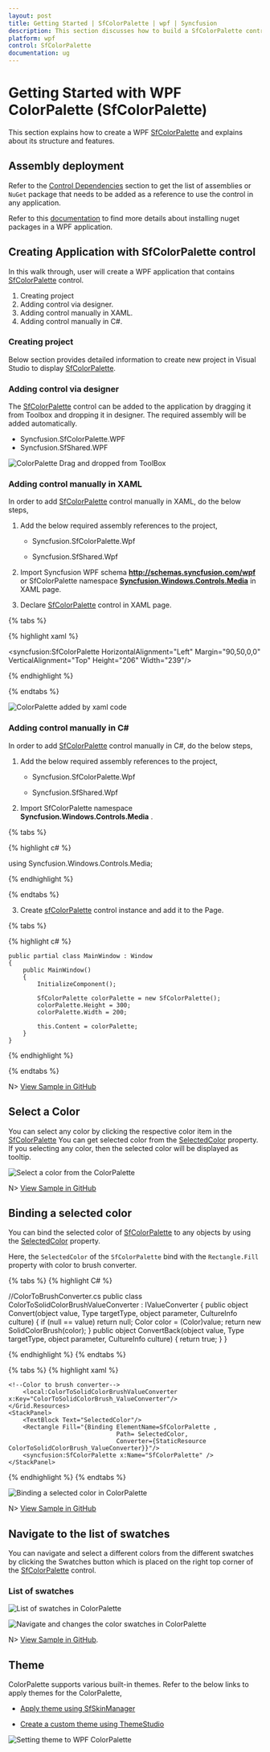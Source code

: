 ```yaml
---
layout: post
title: Getting Started | SfColorPalette | wpf | Syncfusion
description: This section discusses how to build a SfColorPalette control and explains its basic features and structure.
platform: wpf
control: SfColorPalette
documentation: ug
---
```


# Getting Started with WPF ColorPalette (SfColorPalette)

This section explains how to create a WPF [SfColorPalette](https://help.syncfusion.com/cr/wpf/Syncfusion.Windows.Controls.Media.SfColorPalette.html) and explains about its structure and features.


## Assembly deployment

Refer to the [Control Dependencies](https://help.syncfusion.com/wpf/control-dependencies#sfcolorpalette) section to get the list of assemblies or `NuGet` package that needs to be added as a reference to use the control in any application.

Refer to this [documentation](https://help.syncfusion.com/wpf/visual-studio-integration/nuget-packages) to find more details about installing nuget packages in a WPF application.

## Creating Application with SfColorPalette control

In this walk through, user will create a WPF application that contains [SfColorPalette](https://help.syncfusion.com/cr/wpf/Syncfusion.Windows.Controls.Media.SfColorPalette.html) control.

 1. Creating project
 2. Adding  control via designer.
 3. Adding  control manually in XAML.
 4. Adding  control manually in C#.

### Creating project

Below section provides detailed information to create new project in Visual Studio to display [SfColorPalette](https://help.syncfusion.com/cr/wpf/Syncfusion.Windows.Controls.Media.SfColorPalette.html).

### Adding control via designer

The [SfColorPalette](https://help.syncfusion.com/cr/wpf/Syncfusion.Windows.Controls.Media.SfColorPalette.html) control can be added to the application by dragging it from Toolbox and dropping it in designer. The required assembly will be added automatically.

* Syncfusion.SfColorPalette.WPF
* Syncfusion.SfShared.WPF

![ColorPalette Drag and dropped from ToolBox](Getting-Started_images/ColorPalette_Drag_and_dropped_from_ToolBox.png)

### Adding control manually in XAML

In order to add [SfColorPalette](https://help.syncfusion.com/cr/wpf/Syncfusion.Windows.Controls.Media.SfColorPalette.html) control manually in XAML, do the below steps,

1. Add the below required assembly references to the project,

	  * Syncfusion.SfColorPalette.Wpf

    * Syncfusion.SfShared.Wpf

2. Import Syncfusion WPF schema **http://schemas.syncfusion.com/wpf** or SfColorPalette namespace [**Syncfusion.Windows.Controls.Media**](https://help.syncfusion.com/cr/wpf/Syncfusion.Windows.Controls.Media.html) in XAML page.

3. Declare [SfColorPalette](https://help.syncfusion.com/cr/wpf/Syncfusion.Windows.Controls.Media.SfColorPalette.html) control in XAML page.

{% tabs %}

{% highlight xaml %}

<Window
        xmlns="http://schemas.microsoft.com/winfx/2006/xaml/presentation"
        xmlns:x="http://schemas.microsoft.com/winfx/2006/xaml"
        xmlns:d="http://schemas.microsoft.com/expression/blend/2008"
        xmlns:mc="http://schemas.openxmlformats.org/markup-compatibility/2006"
        xmlns:local="clr-namespace:Check_UG"
        xmlns:syncfusion="http://schemas.syncfusion.com/wpf" x:Class="Check_UG.MainWindow"
        mc:Ignorable="d"
        Title="MainWindow" Height="450" Width="800">
<Grid>
<syncfusion:SfColorPalette HorizontalAlignment="Left" Margin="90,50,0,0" VerticalAlignment="Top" Height="206" Width="239"/>

</Grid>
</Window>

{% endhighlight %}

{% endtabs %}

![ColorPalette added by xaml code](Getting-Started_images/ColorPalette_img.png)

### Adding control manually in C#

In order to add [SfColorPalette](https://help.syncfusion.com/cr/wpf/Syncfusion.Windows.Controls.Media.SfColorPalette.html) control manually in C#, do the below steps,

1. Add the below required assembly references to the project,

	  * Syncfusion.SfColorPalette.Wpf

    * Syncfusion.SfShared.Wpf

2. Import SfColorPalette namespace **Syncfusion.Windows.Controls.Media** .

{% tabs %}

{% highlight c# %}

using Syncfusion.Windows.Controls.Media;

{% endhighlight %}

{% endtabs %}

3. Create [sfColorPalette](https://help.syncfusion.com/cr/wpf/Syncfusion.Windows.Controls.Media.SfColorPalette.html) control instance and add it to the Page.

{% tabs %}

{% highlight c# %}

    public partial class MainWindow : Window
    {
        public MainWindow()
        {
            InitializeComponent();

            SfColorPalette colorPalette = new SfColorPalette();
            colorPalette.Height = 300;
            colorPalette.Width = 200;

            this.Content = colorPalette;
        }
    }

{% endhighlight %}

{% endtabs %}

N> [View Sample in GitHub](https://github.com/SyncfusionExamples/syncfusion-wpf-sfcolorpalette-examples/tree/master/Samples/DataBinding)

## Select a Color

You can select any color by clicking the respective color item in the [SfColorPalette](https://help.syncfusion.com/cr/wpf/Syncfusion.Windows.Controls.Media.SfColorPalette.html) You can get selected color from the [SelectedColor](https://help.syncfusion.com/cr/wpf/Syncfusion.Windows.Controls.Media.SfColorPalette.html#Syncfusion_Windows_Controls_Media_SfColorPalette_SelectedColor) property. If you selecting any color, then the selected color will be displayed as tooltip.

![Select a color from the ColorPalette](Getting-Started_images/ColorPalette_SelectedColor.png)

N> [View Sample in GitHub](https://github.com/SyncfusionExamples/syncfusion-wpf-sfcolorpalette-examples/tree/master/Samples/DataBinding)

## Binding a selected color

You can bind the selected color of [SfColorPalette](https://help.syncfusion.com/cr/wpf/Syncfusion.Windows.Controls.Media.SfColorPalette.html) to any objects by using the [SelectedColor](https://help.syncfusion.com/cr/wpf/Syncfusion.Windows.Controls.Media.SfColorPalette.html#Syncfusion_Windows_Controls_Media_SfColorPalette_SelectedColor) property.

Here, the `SelectedColor` of the `SfColorPalette` bind with the `Rectangle.Fill` property with color to brush converter.

{% tabs %}
{% highlight C# %}

//ColorToBrushConverter.cs
public class ColorToSolidColorBrushValueConverter : IValueConverter {
    public object Convert(object value, Type targetType, object parameter, CultureInfo culture) {
        if (null == value)
            return null;
        Color color = (Color)value;
        return new SolidColorBrush(color);
    }
    public object ConvertBack(object value, Type targetType, object parameter, CultureInfo culture) {
        return true;
    }
}

{% endhighlight %}
{% endtabs %}

{% tabs %}
{% highlight xaml %}

<Grid>
    <Grid.Resources>

    <!--Color to brush converter-->
        <local:ColorToSolidColorBrushValueConverter  x:Key="ColorToSolidColorBrush_ValueConverter"/>
    </Grid.Resources>
    <StackPanel>
        <TextBlock Text="SelectedColor"/>
        <Rectangle Fill="{Binding ElementName=SfColorPalette ,
                                  Path= SelectedColor, 
                                  Converter={StaticResource ColorToSolidColorBrush_ValueConverter}}"/>
        <syncfusion:SfColorPalette x:Name="SfColorPalette" />
    </StackPanel>
</Grid>

{% endhighlight %}
{% endtabs %}

![Binding a selected color in ColorPalette](Getting-Started_images/Binding.gif)

N>  [View Sample in GitHub](https://github.com/SyncfusionExamples/syncfusion-wpf-sfcolorpalette-examples/tree/master/Samples/DataBinding)

## Navigate to the list of swatches

You can navigate and select a different colors from the different swatches by clicking the Swatches button which is placed on the right top corner of the [SfColorPalette](https://help.syncfusion.com/cr/wpf/Syncfusion.Windows.Controls.Media.SfColorPalette.html) control.

### List of swatches

![List of swatches in ColorPalette](Getting-Started_images/Swatches.png)

![Navigate and changes the color swatches in ColorPalette](Getting-Started_images/Navigate_swatches.gif)

N> [View Sample in GitHub](https://github.com/SyncfusionExamples/syncfusion-wpf-sfcolorpalette-examples/tree/master/Samples/DataBinding).

## Theme

ColorPalette supports various built-in themes. Refer to the below links to apply themes for the ColorPalette,

  * [Apply theme using SfSkinManager](https://help.syncfusion.com/wpf/themes/skin-manager)
	
  * [Create a custom theme using ThemeStudio](https://help.syncfusion.com/wpf/themes/theme-studio#creating-custom-theme)

  ![Setting theme to WPF ColorPalette](Getting-Started_images/ColorPalette_theme_Support.png)
